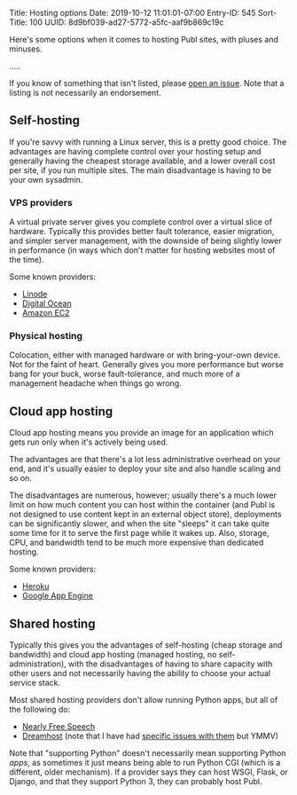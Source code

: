 Title: Hosting options
Date: 2019-10-12 11:01:01-07:00
Entry-ID: 545
Sort-Title: 100
UUID: 8d9bf039-ad27-5772-a5fc-aaf9b869c19c

Here's some options when it comes to hosting Publ sites, with pluses and minuses.

.....

If you know of something that isn't listed, please [open an issue](/newissue). Note that a listing is not necessarily an endorsement.

## Self-hosting

If you're savvy with running a Linux server, this is a pretty good choice. The advantages are having complete control over your hosting setup and generally having the cheapest storage available, and a lower overall cost per site, if you run multiple sites. The main disadvantage is having to be your own sysadmin.

### VPS providers

A virtual private server gives you complete control over a virtual slice of hardware. Typically this provides better fault tolerance, easier migration, and simpler server management, with the downside of being slightly lower in performance (in ways which don't matter for hosting websites most of the time).

Some known providers:

* [Linode](https://www.linode.com/?r=3387618616c77ee52a3a617c0218697a9c36bc9b)
* [Digital Ocean](https://www.digitalocean.com/)
* [Amazon EC2](https://aws.amazon.com)

### Physical hosting

Colocation, either with managed hardware or with bring-your-own device. Not for the faint of heart. Generally gives you more performance but worse bang for your buck, worse fault-tolerance, and much more of a management headache when things go wrong.

## Cloud app hosting

Cloud app hosting means you provide an image for an application which gets run only when it's actively being used.

The advantages are that there's a lot less administrative overhead on your end, and it's usually easier to deploy your site and also handle scaling and so on.

The disadvantages are numerous, however; usually there's a much lower limit on how much content you can host within the container (and Publ is not designed to use content kept in an external object store), deployments can be significantly slower, and when the site "sleeps" it can take quite some time for it to serve the first page while it wakes up. Also, storage, CPU, and bandwidth tend to be much more expensive than dedicated hosting.

Some known providers:

* [Heroku](https://heroku.com/)
* [Google App Engine](https://console.cloud.google.com/appengine)

## Shared hosting

Typically this gives you the advantages of self-hosting (cheap storage and bandwidth) and cloud app hosting (managed hosting, no self-administration), with the disadvantages of having to share capacity with other users and not necessarily having the ability to choose your actual service stack.

Most shared hosting providers don't allow running Python apps, but all of the following do:

* [Nearly Free Speech](https://nearlyfreespeech.net/)
* [Dreamhost](https://dreamhost.com/) (note that I have had [specific issues with them](358) but YMMV)

Note that "supporting Python" doesn't necessarily mean supporting Python *apps*, as sometimes it just means being able to run Python CGI (which is a different, older mechanism). If a provider says they can host WSGI, Flask, or Django, and that they support Python 3, they can probably host Publ.
